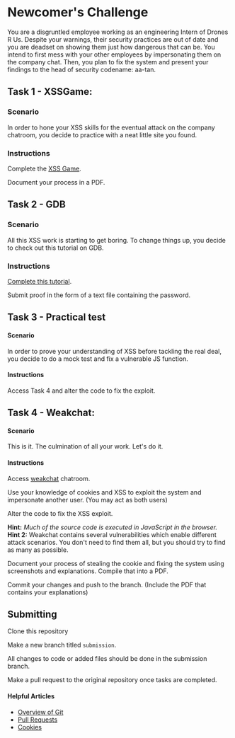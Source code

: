 # Newcomer's Challenge
You are a disgruntled employee working as an engineering Intern of Drones R Us. Despite your warnings, their security practices are out of date and you are deadset on showing them just how dangerous that can be. You intend to first mess with your other employees by impersonating them on the company chat. Then, you plan to fix the system and present your findings to the head of security codename: aa-tan.

## Task 1 - XSSGame:
### Scenario
In order to hone your XSS skills for the eventual attack on the company chatroom, you decide to practice with a neat little site you found.

### Instructions
Complete the [XSS Game](https://xss-game.appspot.com/).

Document your process in a PDF.

## Task 2 - GDB
### Scenario
All this XSS work is starting to get boring. To change things up, you decide to check out this tutorial on GDB.
### Instructions

[Complete this tutorial](https://atan.moe/learning-to-use-gdb/).

Submit proof in the form of a text file containing the password.

## Task 3 - Practical test
#### Scenario
In order to prove your understanding of XSS before tackling the real deal, you decide to do a mock test and fix a vulnerable JS function.
#### Instructions
Access Task 4 and alter the code to fix the exploit.

## Task 4 - Weakchat:

#### Scenario
This is it. The culmination of all your work. Let's do it.

#### Instructions
Access [weakchat](http://hack.keio.ninja) chatroom.

Use your knowledge of cookies and XSS to exploit the system and impersonate another user. (You may act as both users)

Alter the code to fix the XSS exploit.

**Hint:** *Much of the source code is executed in JavaScript in the browser.*
**Hint 2:** Weakchat contains several vulnerabilities which enable different attack scenarios.  You don't need to find them all, but you should try to find as many as possible.

Document your process of stealing the cookie and fixing the system using screenshots and explanations. Compile that into a PDF.

Commit your changes and push to the branch. (Include the PDF that contains your explanations)

## Submitting
Clone this repository

Make a new branch titled `submission`.

All changes to code or added files should be done in the submission branch.

Make a pull request to the original repository once tasks are completed.


#### Helpful Articles
* [Overview of Git](https://www.atlassian.com/git/tutorials/what-is-version-control)
* [Pull Requests](https://help.github.com/articles/about-pull-requests/)
* [Cookies](http://www.whatarecookies.com/)

